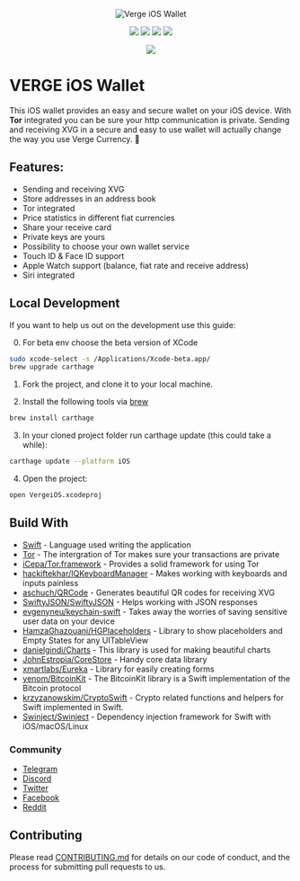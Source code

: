 <p align="center"><img src="https://raw.githubusercontent.com/vergecurrency/vIOS/master/readme-header.png" alt="Verge iOS Wallet"></p>
<p align="center">
  <a href="https://travis-ci.org/vergecurrency/vIOS" target="_blank"><img src="https://travis-ci.org/vergecurrency/vIOS.svg?branch=master"></a>
  <img src="https://img.shields.io/badge/iOS-^11.4-green.svg">
  <img src="https://img.shields.io/badge/watchOS-^4.0-brightgreen.svg">
  <img src="https://img.shields.io/badge/license-MIT-blue.svg">
</p>

<p align="center">
  <a href="https://itunes.apple.com/app/id1459928869" target="_blank">
    <img src="https://developer.apple.com/app-store/marketing/guidelines/images/badge-download-on-the-app-store.svg">
  </a>
</p>

#  VERGE iOS Wallet

This iOS wallet provides an easy and secure wallet on your iOS device. With **Tor** integrated you can be sure your http communication is private. Sending and receiving XVG in a secure and easy to use wallet will actually change the way you use Verge Currency. 💪

## Features:

* Sending and receiving XVG
* Store addresses in an address book
* Tor integrated
* Price statistics in different fiat currencies
* Share your receive card
* Private keys are yours
* Possibility to choose your own wallet service
* Touch ID & Face ID support
* Apple Watch support (balance, fiat rate and receive address)
* Siri integrated

## Local Development

If you want to help us out on the development use this guide:

0. For beta env choose the beta version of XCode
```sh
sudo xcode-select -s /Applications/Xcode-beta.app/
brew upgrade carthage
```

1. Fork the project, and clone it to your local machine.

2. Install the following tools via [brew](https://brew.sh) 
```sh
brew install carthage
```

3. In your cloned project folder run carthage update (this could take a while):
```sh
carthage update --platform iOS
```

4. Open the project:
```sh
open VergeiOS.xcodeproj
```

## Build With

* [Swift](https://github.com/apple/swift) - Language used writing the application
* [Tor](https://www.torproject.org) - The intergration of Tor makes sure your transactions are private
* [iCepa/Tor.framework](https://github.com/iCepa/Tor.framework) - Provides a solid framework for using Tor
* [hackiftekhar/IQKeyboardManager](https://github.com/hackiftekhar/IQKeyboardManager) - Makes working with keyboards and inputs painless
* [aschuch/QRCode](https://github.com/aschuch/QRCode) - Generates beautiful QR codes for receiving XVG
* [SwiftyJSON/SwiftyJSON](https://github.com/SwiftyJSON/SwiftyJSON) - Helps working with JSON responses
* [evgenyneu/keychain-swift](https://github.com/evgenyneu/keychain-swift) - Takes away the worries of saving sensitive user data on your device
* [HamzaGhazouani/HGPlaceholders](https://github.com/HamzaGhazouani/HGPlaceholders) - Library to show placeholders and Empty States for any UITableView
* [danielgindi/Charts](https://github.com/danielgindi/Charts) - This library is used for making beautiful charts
* [JohnEstropia/CoreStore](https://github.com/JohnEstropia/CoreStore) - Handy core data library
* [xmartlabs/Eureka](https://github.com/xmartlabs/Eureka) - Library for easily creating forms
* [yenom/BitcoinKit](https://github.com/yenom/BitcoinKit) - The BitcoinKit library is a Swift implementation of the Bitcoin protocol
* [krzyzanowskim/CryptoSwift](https://github.com/krzyzanowskim/CryptoSwift) - Crypto related functions and helpers for Swift implemented in Swift.
* [Swinject/Swinject](https://github.com/Swinject/Swinject) - Dependency injection framework for Swift with iOS/macOS/Linux

### Community

* [Telegram](https://t.me/VERGExvg)
* [Discord](https://discord.gg/vergecurrency)
* [Twitter](https://www.twitter.com/vergecurrency)
* [Facebook](https://www.facebook.com/VERGEcurrency/)
* [Reddit](https://www.reddit.com/r/vergecurrency/)

## Contributing

Please read [CONTRIBUTING.md](CONTRIBUTING.md) for details on our code of conduct, and the process for submitting pull requests to us.
